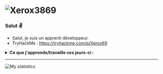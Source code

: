 # ![Xerox3869](https://github.com/Xerox3869/Xerox3869/blob/main/unnamed.jpg)

### Salut ✌
- Salut, je suis un apprenti développeur.
- TryHackMe : https://tryhackme.com/p/Xerox69

<details>
 <summary><strong>Ce que j'apprends/travaille ces jours-ci :</strong></summary>
   - Python <br/>
  - C++ <br/>
 - L'infosec <br/>
</details>

---
![My statistics](https://github-readme-stats.vercel.app/api?username=Xerox3869&show_icons=true&hide=["prs","issues","contribs"])

